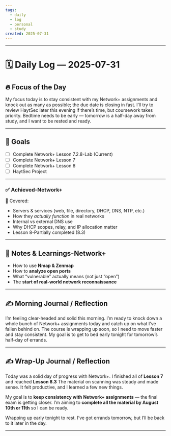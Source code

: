 ```yaml
---
tags:
  - daily
  - log
  - personal
  - study
created: 2025-07-31
---
```

---
# 🗓️ Daily Log — 2025-07-31
## 🔥 Focus of the Day

My focus today is to stay consistent with my Network+ assignments and knock out as many as possible; the due date is closing in fast. I’ll try to review HaytSec later this evening if there’s time, but coursework takes priority. Bedtime needs to be early — tomorrow is a half-day away from study, and I want to be rested and ready.

---
## 🎯 Goals

- [ ] Complete Network+ Lesson 7.2.8-Lab (Current)
- [ ] Complete Network+ Lesson 7 
- [ ] Complete Network+ Lesson 8
- [ ] HaytSec Project 

---
### ✅ Achieved-Network+

🧱 Covered:
- Servers & services (web, file, directory, DHCP, DNS, NTP, etc.)
- How they _actually function_ in real networks
- Internal vs external DNS use
- Why DHCP scopes, relay, and IP allocation matter
- Lesson 8-Partially completed (8.3)
---
## 🧠 Notes & Learnings-Network+
- How to use **Nmap & Zenmap**
- How to **analyze open ports**
- What “vulnerable” actually means (not just “open”)
- The **start of real-world network reconnaissance**
---
## ✍️ Morning Journal / Reflection

I’m feeling clear-headed and solid this morning. I’m ready to knock down a whole bunch of Network+ assignments today and catch up on what I’ve fallen behind on. The course is wrapping up soon, so I need to move faster and stay consistent. My goal is to get to bed early tonight for tomorrow’s half-day of errands.

---
## ✍️ Wrap-Up Journal / Reflection

Today was a solid day of progress with Network+. I finished all of **Lesson 7** and reached **Lesson 8.3** The material on scanning was steady and made sense. It felt productive, and I learned a few new things.

My goal is to **keep consistency with Network+ assignments** — the final exam is getting closer. I’m aiming to **complete all the material by August 10th or 11th** so I can be ready.

Wrapping up early tonight to rest. I’ve got errands tomorrow, but I’ll be back to it later in the day.

---








